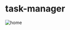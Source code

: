# task-manager

![home](https://user-images.githubusercontent.com/110077044/219787546-2ccdf3f3-a43b-4830-a41b-90098e3f5341.png)
